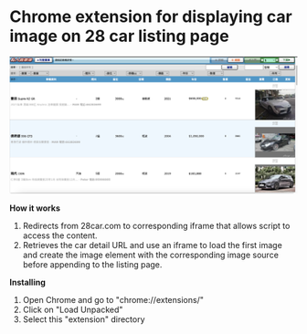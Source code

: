 # Chrome extension for displaying car image on 28 car listing page

<img src="demo.png" style="max-height:400px;">

**How it works**

1. Redirects from 28car.com to corresponding iframe that allows script to access the content.
2. Retrieves the car detail URL and use an iframe to load the first image and create the image element with the corresponding image source before appending to the listing page.

**Installing**

1. Open Chrome and go to "chrome://extensions/"
2. Click on "Load Unpacked"
3. Select this "extension" directory